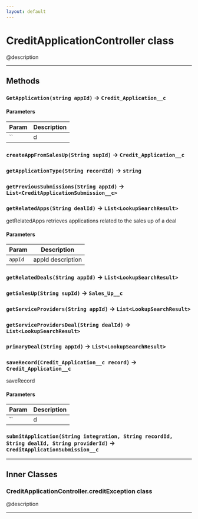 ```yaml
---
layout: default
---
```

# CreditApplicationController class

@description

---
## Methods
### `GetApplication(string appId)` → `Credit_Application__c`
#### Parameters
|Param|Description|
|-----|-----------|
|`` | d |

### `createAppFromSalesUp(String supId)` → `Credit_Application__c`
### `getApplicationType(String recordId)` → `string`
### `getPreviousSubmissions(String appId)` → `List<CreditApplicationSubmission__c>`
### `getRelatedApps(String dealId)` → `List<LookupSearchResult>`

 getRelatedApps retrieves applications related to the sales up of a deal

#### Parameters
|Param|Description|
|-----|-----------|
|`appId` |  appId description |

### `getRelatedDeals(String appId)` → `List<LookupSearchResult>`
### `getSalesUp(String supId)` → `Sales_Up__c`
### `getServiceProviders(String appId)` → `List<LookupSearchResult>`
### `getServiceProvidersDeal(String dealId)` → `List<LookupSearchResult>`
### `primaryDeal(String appId)` → `List<LookupSearchResult>`
### `saveRecord(Credit_Application__c record)` → `Credit_Application__c`

 saveRecord

#### Parameters
|Param|Description|
|-----|-----------|
|`` | d |

### `submitApplication(String integration, String recordId, String dealId, String providerId)` → `CreditApplicationSubmission__c`
---
## Inner Classes

### CreditApplicationController.creditException class

@description

---
